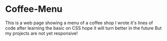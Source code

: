 # Coffee-Menu 
This is a web page showing a menu of a coffee shop
I wrote it's lines of code after learning the basic on CSS hope it will turn better in the future
But my projects are not yet responsive!
